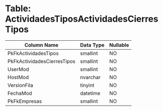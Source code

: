 # Table: ActividadesTiposActividadesCierresTipos

| Column Name | Data Type | Nullable |
|-------------|-----------|----------|
| PkFkActividadesTipos | smallint | NO |
| PkFkActividadesCierresTipos | smallint | NO |
| UserMod | smallint | NO |
| HostMod | nvarchar | NO |
| VersionFila | tinyint | NO |
| FechaMod | datetime | NO |
| PkFkEmpresas | smallint | NO |
